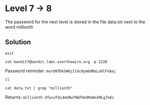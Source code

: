# Level 7 -> 8

The password for the next level is stored in the file data.txt next to the word millionth

## Solution

```
exit
```

```
ssh bandit7@bandit.labs.overthewire.org -p 2220
```

Password reminder: `morbNTDkSW6jIlUc0ymOdMaLnOlFVAaj`

```
ll
```

```
cat data.txt | grep "millionth"
```

Returns: `millionth dfwvzFQi4mU0wfNbFOe9RoWskMLg7eEc`
